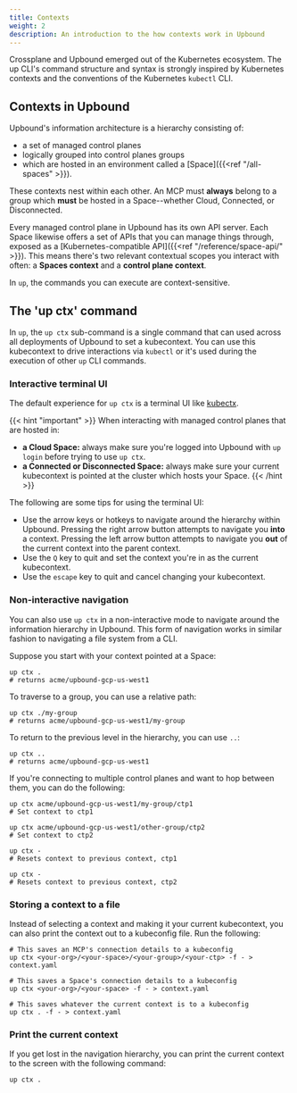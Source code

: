 ```yaml
---
title: Contexts
weight: 2
description: An introduction to the how contexts work in Upbound
---
```


Crossplane and Upbound emerged out of the Kubernetes ecosystem. The up CLI's command structure and syntax is strongly inspired by Kubernetes contexts and the conventions of the Kubernetes `kubectl` CLI.

## Contexts in Upbound

Upbound's information architecture is a hierarchy consisting of:

<!-- vale off -->
* a set of managed control planes
* logically grouped into control planes groups
* which are hosted in an environment called a [Space]({{<ref "/all-spaces" >}}).

These contexts nest within each other. An MCP must **always** belong to a group which **must** be hosted in a Space--whether Cloud, Connected, or Disconnected.
<!--vale on -->

Every managed control plane in Upbound has its own API server. Each Space likewise offers a set of APIs that you can manage things through, exposed as a [Kubernetes-compatible API]({{<ref "/reference/space-api/" >}}). This means there's two relevant contextual scopes you interact with often: a **Spaces context** and a **control plane context**.

In `up`, the commands you can execute are context-sensitive.

<!-- vale off -->
## The 'up ctx' command
<!--vale on -->

In `up`, the `up ctx` sub-command is a single command that can used across all deployments of Upbound to set a kubecontext. You can use this kubecontext to drive interactions via `kubectl` or it's used during the execution of other `up` CLI commands.

<!-- vale off -->
### Interactive terminal UI

The default experience for `up ctx` is a terminal UI like [kubectx](https://github.com/ahmetb/kubectx/).
<!--vale on -->

{{< hint "important" >}}
When interacting with managed control planes that are hosted in:

* **a Cloud Space:** always make sure you're logged into Upbound with `up login` before trying to use `up ctx`.
* **a Connected or Disconnected Space:** always make sure your current kubecontext is pointed at the cluster which hosts your Space.
{{< /hint >}}

The following are some tips for using the terminal UI:

* Use the arrow keys or hotkeys to navigate around the hierarchy within Upbound. Pressing the right arrow button attempts to navigate you **into** a context. Pressing the left arrow button attempts to navigate you **out** of the current context into the parent context.
* Use the `Q` key to quit and set the context you're in as the current kubecontext.
* Use the `escape` key to quit and cancel changing your kubecontext.

### Non-interactive navigation

You can also use `up ctx` in a non-interactive mode to navigate around the information hierarchy in Upbound. This form of navigation works in similar fashion to navigating a file system from a CLI.

Suppose you start with your context pointed at a Space:

```shell
up ctx .
# returns acme/upbound-gcp-us-west1
```

To traverse to a group, you can use a relative path:

```shell
up ctx ./my-group
# returns acme/upbound-gcp-us-west1/my-group
```

To return to the previous level in the hierarchy, you can use `..`:

```shell
up ctx ..
# returns acme/upbound-gcp-us-west1
```

If you're connecting to multiple control planes and want to hop between them, you can do the following:

```shell
up ctx acme/upbound-gcp-us-west1/my-group/ctp1
# Set context to ctp1

up ctx acme/upbound-gcp-us-west1/other-group/ctp2
# Set context to ctp2

up ctx -
# Resets context to previous context, ctp1

up ctx -
# Resets context to previous context, ctp2
```

### Storing a context to a file

Instead of selecting a context and making it your current kubecontext, you can also print the context out to a kubeconfig file. Run the following:

```shell
# This saves an MCP's connection details to a kubeconfig
up ctx <your-org>/<your-space>/<your-group>/<your-ctp> -f - > context.yaml

# This saves a Space's connection details to a kubeconfig
up ctx <your-org>/<your-space> -f - > context.yaml

# This saves whatever the current context is to a kubeconfig
up ctx . -f - > context.yaml
```

### Print the current context

If you get lost in the navigation hierarchy, you can print the current context to the screen with the following command:

```shell
up ctx .
```
